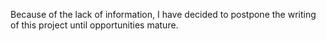 Because of the lack of information, I have decided to postpone the writing of this project until opportunities mature.
